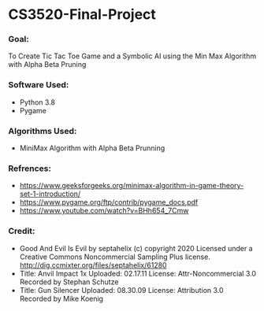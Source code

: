 # CS3520-Final-Project

### Goal: 
To Create Tic Tac Toe Game and a Symbolic AI using the Min Max Algorithm with Alpha Beta Pruning

### Software Used: 
  - Python 3.8
  - Pygame
  
### Algorithms Used:
  - MiniMax Algorithm with Alpha Beta Prunning 
  
### Refrences:
  - https://www.geeksforgeeks.org/minimax-algorithm-in-game-theory-set-1-introduction/
  - https://www.pygame.org/ftp/contrib/pygame_docs.pdf
  - https://www.youtube.com/watch?v=BHh654_7Cmw
### Credit:
  - Good And Evil Is Evil by septahelix (c) copyright 2020 Licensed under a Creative Commons Noncommercial Sampling Plus license. http://dig.ccmixter.org/files/septahelix/61280 
  - Title: Anvil Impact 1x
    Uploaded: 02.17.11
    License: Attr-Noncommercial 3.0
    Recorded by Stephan Schutze
  - Title: Gun Silencer
    Uploaded: 08.30.09
    License: Attribution 3.0
    Recorded by Mike Koenig
